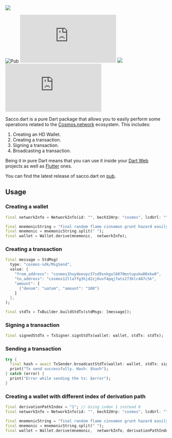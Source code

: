 ![](.img/logo.jpg)

![Pub](https://img.shields.io/pub/v/sacco)
![Travis (.org)](https://img.shields.io/travis/commercionetwork/sacco.dart)
![](https://img.shields.io/badge/compatible-flutter-blue)
[![GitHub](https://img.shields.io/github/license/commercionetwork/sacco.dart)](https://github.com/commercionetwork/sacco.dart/blob/master/LICENSE)


Sacco.dart is a pure Dart package that allows you to easily perform some operations related to the 
[Cosmos.network](https://cosmos.network) ecosystem. This includes: 

1. Creating an HD Wallet. 
2. Creating a transaction. 
3. Signing a transaction. 
4. Broadcasting a transaction.

Being it in pure Dart means that you can use it inside your [Dart Web](https://dart.dev/web) projects 
as well as [Flutter](https://flutter.dev) ones.

You can find the latest release of sacco.dart on [pub](https://pub.dev/packages/sacco#-readme-tab-).

## Usage 
### Creating a wallet
```dart
final networkInfo = NetworkInfo(id: "", bech32Hrp: "cosmos", lcdUrl: "");

final mnemonicString = "final random flame cinnamon grunt hazard easily mutual resist pond solution define knife female tongue crime atom jaguar alert library best forum lesson rigid";
final mnemonic = mnemonicString.split(" ");
final wallet = Wallet.derive(mnemonic,  networkInfo);
```


### Creating a transaction
```dart
final message = StdMsg(
  type: "cosmos-sdk/MsgSend",
  value: {
    "from_address": "cosmos1huydeevpz37sd9snkgul6070mstupukw00xkw9",
    "to_address": "cosmos12lla7fg3hjd2zj6uvf4pqj7atx273klc487c5k",
    "amount": [
      {"denom": "uatom", "amount": "100"}
    ]
  },
);

final stdTx = TxBuilder.buildStdTx(stdMsgs: [message]);
``` 

### Signing a transaction
```dart
final signedStdTx = TxSigner.signStdTx(wallet: wallet, stdTx: stdTx);
```

### Sending a transaction
```dart
try {
  final hash = await TxSender.broadcastStdTx(wallet: wallet, stdTx: signedStdTx);
  print("Tx send successfully. Hash: $hash");
} catch (error) {
  print("Error while sending the tx: $error");
}
```

### Creating a wallet with different index of derivation path
```dart
final derivationPathIndex = "1"; // Using index 1 instead 0
final networkInfo = NetworkInfo(id: "", bech32Hrp: "cosmos", lcdUrl: "");

final mnemonicString = "final random flame cinnamon grunt hazard easily mutual resist pond solution define knife female tongue crime atom jaguar alert library best forum lesson rigid";
final mnemonic = mnemonicString.split(" ");
final wallet = Wallet.derive(mnemonic,  networkInfo, derivationPathIndex);
```

